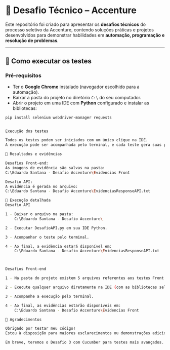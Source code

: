 # 🚀 Desafio Técnico – Accenture

Este repositório foi criado para apresentar os **desafios técnicos** do processo seletivo da Accenture, contendo soluções práticas e projetos desenvolvidos para demonstrar habilidades em **automação, programação e resolução de problemas**.

---

## 🔧 Como executar os testes

### Pré-requisitos

- Ter o **Google Chrome** instalado (navegador escolhido para a automação).  
- Baixar a pasta do projeto no diretório `C:\` do seu computador.  
- Abrir o projeto em uma IDE com **Python** configurado e instalar as bibliotecas:

```bash
pip install selenium webdriver-manager requests


Execução dos testes

Todos os testes podem ser iniciados com um único clique na IDE.
A execução pode ser acompanhada pelo terminal, e cada teste gera suas próprias evidências.

📌 Resultados e evidências

Desafios Front-end:
As imagens de evidência são salvas na pasta:
C:\Eduardo Santana - Desafio Accenture\Evidencias Front

Desafio API:
A evidência é gerada no arquivo:
C:\Eduardo Santana - Desafio Accenture\EvidenciasResponseAPI.txt

📝 Execução detalhada
Desafio API

1 - Baixar o arquivo na pasta:
    C:\Eduardo Santana - Desafio Accenture\

2 - Executar DesafioAPI.py em sua IDE Python.

3 - Acompanhar o teste pelo terminal.

4 - Ao final, a evidência estará disponível em:
    C:\Eduardo Santana - Desafio Accenture\EvidenciasResponseAPI.txt



Desafios Front-end

1 - Na pasta do projeto existem 5 arquivos referentes aos testes Front.

2 - Execute qualquer arquivo diretamente na IDE (com as bibliotecas selenium e webdriver).

3 - Acompanhe a execução pelo terminal.

4 - Ao final, as evidências estarão disponíveis em:
    C:\Eduardo Santana - Desafio Accenture\Evidencias Front

🙏 Agradecimentos

Obrigado por testar meu código!
Estou à disposição para maiores esclarecimentos ou demonstrações adicionais.

Em breve, teremos o Desafio 3 com Cucumber para testes mais avançados.
